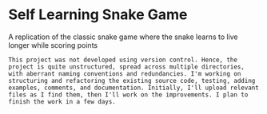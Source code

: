# Self Learning Snake Game

A replication of the classic snake game where the snake learns to live longer while scoring points

```This project was not developed using version control. Hence, the project is quite unstructured, spread across multiple directories, with aberrant naming conventions and redundancies. I'm working on structuring and refactoring the existing source code, testing, adding examples, comments, and documentation. Initially, I'll upload relevant files as I find them, then I'll work on the improvements. I plan to finish the work in a few days.```
